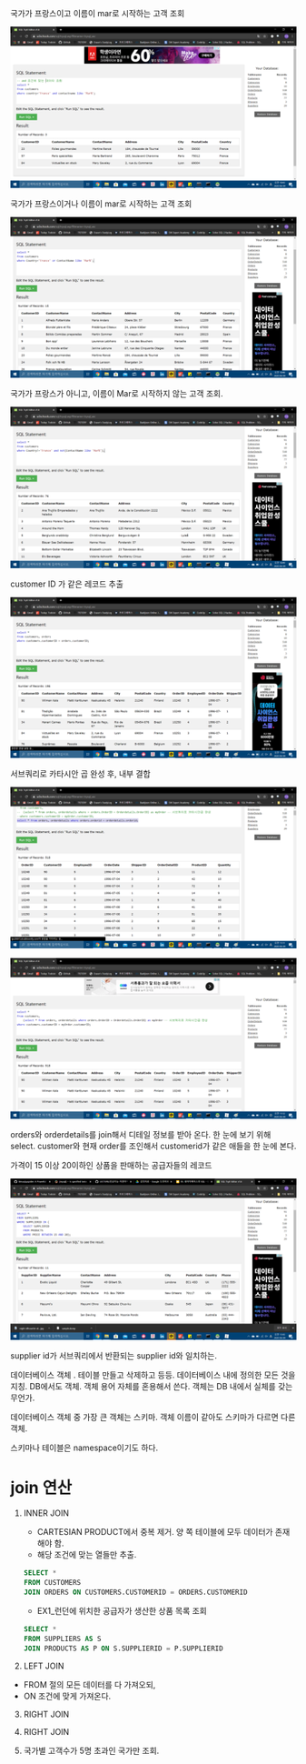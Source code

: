 국가가 프랑스이고 이름이 mar로 시작하는 고객 조회

![image-20200609104429108](images/image-20200609104429108.png)



국가가 프랑스이거나 이름이 mar로 시작하는 고객 조회

![image-20200609104846830](images/image-20200609104846830.png)



국가가 프랑스가 아니고, 이름이 Mar로 시작하지 않는 고객 조회.

![image-20200609105002097](images/image-20200609105002097.png)





customer ID 가 같은 레코드 추출

![image-20200609110655676](images/image-20200609110655676.png)





서브쿼리로 카타시안 곱 완성 후, 내부 결합

![image-20200609111156458](images/image-20200609111156458.png)

![image-20200609111231074](images/image-20200609111231074.png)

orders와 orderdetails를 join해서 디테일 정보를 받아 온다. 한 눈에 보기 위해 select. customer와 현재 order를 조인해서 customerid가 같은 애들을 한 눈에 본다.



가격이 15 이상 20이하인 상품을 판매하는 공급자들의 레코드

![image-20200609114359310](images/image-20200609114359310.png)

supplier id가 서브쿼리에서 반환되는 supplier id와 일치하는.





데이터베이스 객체 . 테이블 만들고 삭제하고 등등. 데이터베이스 내에 정의한 모든 것을 지칭. DB에서도 객체. 객체 용어 자체를 혼용해서 쓴다. 객체는 DB 내에서 실체를 갖는 무언가. 

데이터베이스 객체 중 가장 큰 객체는 스키마. 객체 이름이 같아도 스키마가 다르면 다른 객체.



스키마나 테이블은 namespace이기도 하다. 



# join 연산



1. INNER JOIN

   - CARTESIAN PRODUCT에서 중복 제거. 양 쪽 테이블에 모두 데이터가 존재해야 함.
   - 해당 조건에 맞는 열들만 추출.

   ```SQL
   SELECT *
   FROM CUSTOMERS
   JOIN ORDERS ON CUSTOMERS.CUSTOMERID = ORDERS.CUSTOMERID
   ```

   

   * EX1_런던에 위치한 공급자가 생산한 상품 목록 조회

   ```SQL
   SELECT *
   FROM SUPPLIERS AS S
   JOIN PRODUCTS AS P ON S.SUPPLIERID = P.SUPPLIERID
   ```

   





2. LEFT JOIN

* FROM 절의 모든 데이터를 다 가져오되,
* ON 조건에 맞게 가져온다.



3. RIGHT JOIN







2. RIGHT JOIN

1. 국가별 고객수가 5명 초과인 국가만 조회.







